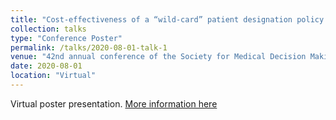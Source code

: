 ```yaml
---
title: "Cost-effectiveness of a “wild-card” patient designation policy in deceased donor kidney transplants"
collection: talks
type: "Conference Poster"
permalink: /talks/2020-08-01-talk-1
venue: "42nd annual conference of the Society for Medical Decision Making"
date: 2020-08-01
location: "Virtual"
---
```


Virtual poster presentation. [More information here](https://smdm.confex.com/smdm/2020/meetingapp.cgi/Paper/13390)
